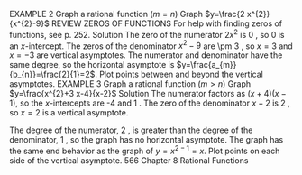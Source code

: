 EXAMPLE 2 Graph a rational function $(m=n)$
Graph $y=\frac{2 x^{2}}{x^{2}-9}$
REVIEW ZEROS OF FUNCTIONS
For help with finding zeros of functions, see p. 252.
Solution
The zero of the numerator $2 x^{2}$ is 0 , so 0 is an $x$-intercept. The zeros of the denominator $x^{2}-9$ are \pm 3 , so $x=3$ and $x=-3$ are vertical asymptotes.
The numerator and denominator have the same degree, so the horizontal asymptote is $y=\frac{a_{m}}{b_{n}}=\frac{2}{1}=2$.
Plot points between and beyond the vertical asymptotes.
EXAMPLE 3 Graph a rational function $(m>n)$
Graph $y=\frac{x^{2}+3 x-4}{x-2}$
Solution
The numerator factors as $(x+4)(x-1)$, so the $x$-intercepts are -4 and 1 . The zero of the denominator $x-2$ is 2 , so $x=2$ is a vertical asymptote.

The degree of the numerator, 2 , is greater than the degree of the denominator, 1 , so the graph has no horizontal asymptote. The graph has the same end behavior as the graph of $y=x^{2-1}=x$. Plot points on each side of the vertical asymptote.
566
Chapter 8 Rational Functions